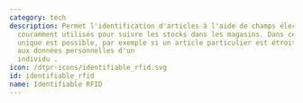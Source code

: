 ```yaml
---
category: tech
description: Permet l'identification d'articles à l'aide de champs électromagnétiques,
  couramment utilisés pour suivre les stocks dans les magasins. Dans ce cas, une identification
  unique est possible, par exemple si un article particulier est étroitement associé
  aux données personnelles d'un
  individu . 
icon: /dtpr-icons/identifiable_rfid.svg
id: identifiable_rfid
name: Identifiable RFID
---
```


